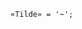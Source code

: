 <!-- This file is generated automatically by infrastructure scripts. Please don't edit by hand. -->

```{ .ebnf .slang-ebnf #Tilde }
«Tilde» = '~';
```

